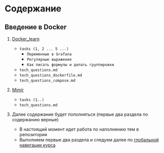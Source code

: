 # Содержание

## Введение в Docker

1. [Docker_learn](https://github.com/lamjob1993/docker-monitoring/tree/main/docker/tasks/docker_learn)
    - `tasks (1, 2 ... 5 ...)`
        - `Переменные в Grafana`
        - `Регулярные выражения`
        - `Как писать формулы и делать группировки`
    - `tech_questions.md`
    - `tech_questions_dockerfile.md`
    - `tech_questions_compose.md`


2. [Mimir](https://github.com/lamjob1993/docker-monitoring/tree/main/docker/tasks/mimir)
    - `tasks (1..)`
    - `tech_questions.md`

3. Далее содержание будет пополняться (первые два раздела по содержанию верные)
    - В настоящий момент идет работа по наполнению тем в репозитории
    - Выполняем первые два раздела и следуем далее по [глобальной навигации курса](https://github.com/lamjob1993/linux-monitoring/blob/main/navigation/README.md) 
